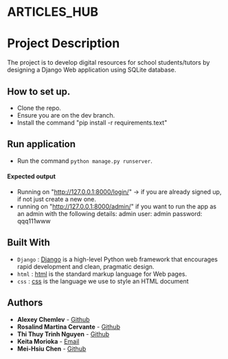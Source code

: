 # ARTICLES_HUB
# Project Description
 The project is to develop digital resources for school students/tutors by designing a Django Web application using SQLite database.

## How to set up.
- Clone the repo.
- Ensure you are on the dev branch.
- Install the command "pip install -r requirements.text"


## Run application
- Run the command `python manage.py runserver`.

#### Expected output
 * Running on "http://127.0.0.1:8000/login/" -> if you are already signed up, if not just create a new one.
 * running on "http://127.0.0.1:8000/admin/" if you want to run the app as an admin with the following details:
     admin user: admin
     password: qqq111www




## Built With

* `Django` : [Django](https://www.djangoproject.com/) is  a high-level Python web framework that encourages rapid development and clean, pragmatic design.
* `html` : [html](https://html.com/) is the standard markup language for Web pages.
* `css` : [css](https://www.w3.org/) is the language we use to style an HTML document

## Authors

* **Alexey Chemlev** - [Github](https://github.com/CHEMLEV)
* **Rosalind Martina Cervante** - [Github](https://github.com/rozzlethegreat)
* **Thi Thuy Trinh Nguyen** - [Github](https://github.com/trinhnguyen212)
* **Keita Morioka** - [Email](20220601@mywhitecliffe.com)
* **Mei-Hsiu Chen** - [Github](https://github.com/MeiHsiu)

